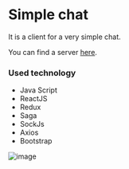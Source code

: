 # Simple chat

It is a client for a very simple chat.

You can find a server [here](https://github.com/HappyMary16/simple-chat-server).

### Used technology 
- Java Script 
- ReactJS
- Redux
- Saga
- SockJs
- Axios
- Bootstrap 

![image](https://user-images.githubusercontent.com/43311320/115968059-80a84980-a53e-11eb-9ae8-ab33a6e26fc7.png)
